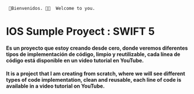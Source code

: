 
` 📱Bienvenidos. 👋🏻 
      Welcome to you.`
      
# IOS Sumple Proyect : SWIFT 5 

#### Es un proyecto que estoy creando desde cero, donde veremos diferentes tipos de implementación de código, limpio y reutilizable, cada línea de código está disponible en un video tutorial en YouTube.

#### It is a project that I am creating from scratch, where we will see different types of code implementation, clean and reusable, each line of code is available in a video tutorial on YouTube.

